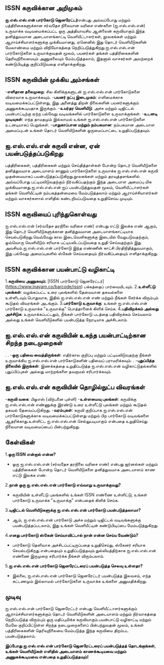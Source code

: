 ## ISSN கருவிக்கான அறிமுகம்

**ஐ.எஸ்.எஸ்.என் பார்கோடு ஜெனரேட்டர்**என்பது அவ்வப்போது மற்றும் பத்திரிகைகளுக்கான சர்வதேச நிலையான வரிசை எண்களை (ஐ.எஸ்.எஸ்.என்) உருவாக்க வடிவமைக்கப்பட்ட ஒரு அத்தியாவசிய ஆன்லைன் கருவியாகும்.இந்த தனித்துவமான அடையாளங்காட்டி வெளியீட்டாளர்கள், நூலகங்கள் மற்றும் ஆராய்ச்சியாளர்களுக்கு முக்கியமானது, ஏனெனில் இது தொடர் வெளியீடுகளின் மேலாண்மை மற்றும் விநியோகத்தை நெறிப்படுத்துகிறது.ஐ.எஸ்.எஸ்.என் பார்கோடுகளை உருவாக்குவதன் மூலம், பயனர்கள் தங்கள் பத்திரிகைகளின் தெரிவுநிலையையும் அணுகலையும் மேம்படுத்தலாம், இதனால் வாசகர்கள் அவற்றைக் கண்டுபிடித்து குறிப்பிடுவதை எளிதாக்குகிறது.

## ISSN கருவியின் முக்கிய அம்சங்கள்

-**எளிதான தலைமுறை**: சில கிளிக்குகளுடன் ஐ.எஸ்.எஸ்.என் பார்கோடுகளை விரைவாக உருவாக்கவும்.
-**பயனர் நட்பு இடைமுகம்**: எளிமைக்காக வடிவமைக்கப்பட்டுள்ளது, இது அனைத்து திறன் நிலைகளின் பயனர்களுக்கும் அணுகக்கூடியதாக இருக்கும்.
-**உயர்தர வெளியீடு**: அச்சு மற்றும் டிஜிட்டல் பயன்பாட்டிற்கு ஏற்ற பல்வேறு வடிவங்களில் பார்கோடுகளை உருவாக்குங்கள்.
-**உடனடி முடிவுகள்**: எந்த தாமதமும் இல்லாமல் உங்கள் ஐ.எஸ்.எஸ்.என் பார்கோடுகளை உடனடியாகப் பெறுங்கள்.
-**பாதுகாப்பான மற்றும் நம்பகமான**: நம்பகமான அடையாள அமைப்புடன் உங்கள் தொடர் வெளியீடுகளின் ஒருமைப்பாட்டை உறுதிப்படுத்தவும்.

## ஐ.எஸ்.எஸ்.என் கருவி என்ன, ஏன் பயன்படுத்தப்படுகிறது

பத்திரிகைகள், பத்திரிகைகள் மற்றும் செய்தித்தாள்கள் போன்ற தொடர் வெளியீடுகளை தனித்துவமாக அடையாளம் காணும் பார்கோடுகளை உருவாக்க ஐ.எஸ்.எஸ்.என் கருவி முதன்மையாகப் பயன்படுத்தப்படுகிறது.நூலகங்கள் மற்றும் தரவுத்தளங்களில் அவ்வப்போது பட்டியலிடுவதற்கும் நிர்வகிப்பதற்கும் இந்த அடையாள அமைப்பு மிக முக்கியமானது.ஐ.எஸ்.எஸ்.என் ஐப் பயன்படுத்துவதன் மூலம், வெளியீட்டாளர்கள் தங்கள் வெளியீட்டின் நம்பகத்தன்மையை மேம்படுத்தலாம் மற்றும் ஆராய்ச்சியாளர்கள் மற்றும் வாசகர்களால் எளிதில் கண்டறியப்படுவதை உறுதிசெய்ய முடியும்.

## ISSN கருவியைப் புரிந்துகொள்வது

ஐ.எஸ்.எஸ்.என் (சர்வதேச தரநிலை வரிசை எண்) என்பது எட்டு இலக்க எண் ஆகும், இது தொடர் வெளியீடுகளுக்கான தனித்துவமான அடையாளங்காட்டியாக செயல்படுகிறது.வெவ்வேறு கால இடைவெளிகளுக்கு இடையில் வேறுபடுவதற்கும், ஒவ்வொரு வெளியீடும் சரியாக பட்டியலிடப்படுவதை உறுதி செய்வதற்கும் இது அவசியம்.ஐ.எஸ்.எஸ்.என் பார்கோடு இந்த எண்ணின் காட்சி பிரதிநிதித்துவமாகும், இது பல்வேறு அமைப்புகளில் ஸ்கேன் செய்வதையும் நிர்வகிப்பதையும் எளிதாக்குகிறது.

## ISSN கருவிக்கான பயன்பாட்டு வழிகாட்டி

1.**கருவியை அணுகவும்**: [ISSN பார்கோடு ஜெனரேட்டர்] (https://www.inayam.co/barcode/issn) பக்கத்தைப் பார்வையிடவும்.
2.**உள்ளீட்டு புலங்கள்**: வழங்கப்பட்ட உரை புலங்களில் தேவையான தகவல்களை உள்ளிடவும்.பொதுவாக, இதில் ஐ.எஸ்.எஸ்.என் எண் மற்றும் நீங்கள் சேர்க்க விரும்பும் கூடுதல் விவரங்கள் அடங்கும்.
3.**பார்கோடு உருவாக்கு**: உங்கள் ஐ.எஸ்.எஸ்.என் பார்கோடு உருவாக்க "உருவாக்கு" பொத்தானைக் கிளிக் செய்க.
4.**பதிவிறக்கம் அல்லது அச்சிடுக**: உருவாக்கப்பட்டதும், நீங்கள் பார்கோடு படத்தை பதிவிறக்கம் செய்யலாம் அல்லது உங்கள் வெளியீடுகளில் பயன்படுத்த நேரடியாக அச்சிடலாம்.

## ஐ.எஸ்.எஸ்.என் கருவியின் உகந்த பயன்பாட்டிற்கான சிறந்த நடைமுறைகள்

.
.
-**ஒரு பதிவை வைத்திருங்கள்**: எதிர்கால குறிப்பு மற்றும் பட்டியலிடுவதற்கு நீங்கள் உருவாக்கிய ஐ.எஸ்.எஸ்.என் பார்கோடுகளின் பதிவைப் பராமரிக்கவும்.
.
-**புதுப்பித்த நிலையில் இருங்கள்**: இணக்கத்தை உறுதிப்படுத்த ஐ.எஸ்.எஸ்.என் வழிகாட்டுதல்களில் புதுப்பிப்புகள் அல்லது மாற்றங்களை தவறாமல் சரிபார்க்கவும்.

## ஐ.எஸ்.எஸ்.என் கருவியின் தொழில்நுட்ப விவரங்கள்

-**கருவி வகை**: பிஓஎஸ் (விற்பனை புள்ளி)
-**உள்ளமைவு புலங்கள்**: கருவிக்கு ஐ.எஸ்.எஸ்.என் எண்ணுக்கு இரண்டு உரை உள்ளீட்டு புலங்கள் மற்றும் கூடுதல் தகவல் தேவைப்படுகிறது.
-**வரம்புகள்**: கருவி குறிப்பாக ஐ.எஸ்.எஸ்.என் பார்கோடுகளுக்காக வடிவமைக்கப்பட்டுள்ளது மற்றும் பிற பார்கோடு வடிவங்களை ஆதரிக்காது.உள்ளிட்ட ஐ.எஸ்.எஸ்.என் செல்லுபடியாகும் என்பதை உறுதிசெய்து நிலையான வடிவமைப்பைப் பின்பற்றுகிறது.

## கேள்விகள்

1.**ஒரு ISSN என்றால் என்ன?**
- ஒரு ஐ.எஸ்.எஸ்.என் (சர்வதேச தரநிலை வரிசை எண்) என்பது ஜர்னல்கள் மற்றும் பத்திரிகைகள் போன்ற தொடர் வெளியீடுகளை தனித்துவமாக அடையாளம் காண எட்டு இலக்க எண்.

2.**நான் ஒரு ஐ.எஸ்.எஸ்.என் பார்கோடு எவ்வாறு உருவாக்குவது?**
- கருவியின் உள்ளீட்டு புலங்களில் உங்கள் ISSN எண்ணை உள்ளிட்டு, உங்கள் பார்கோடு உருவாக்க "உருவாக்கு" என்பதைக் கிளிக் செய்க.

3.**டிஜிட்டல் வெளியீடுகளுக்கு ஐ.எஸ்.எஸ்.என் பார்கோடு பயன்படுத்தலாமா?**
- ஆம், ஐ.எஸ்.எஸ்.என் பார்கோடு அச்சு மற்றும் டிஜிட்டல் வடிவங்களுக்கு பயன்படுத்தப்படலாம், இது உங்கள் வெளியீட்டின் கண்டுபிடிப்பை மேம்படுத்துகிறது.

4.**எனது பார்கோடு ஸ்கேன் செய்யாவிட்டால் நான் என்ன செய்ய வேண்டும்?**
- பார்கோடு தெளிவாக அச்சிடப்பட்டிருப்பதை உறுதிசெய்து, ஸ்கேனர் சரியாக செயல்படுகிறது என்பதையும் உறுதிப்படுத்தவும்.துல்லியத்திற்காக ஐ.எஸ்.எஸ்.என் எண்ணை இருமுறை சரிபார்க்க நீங்கள் விரும்பலாம்.

5.**ஐ.எஸ்.எஸ்.என் பார்கோடு ஜெனரேட்டரைப் பயன்படுத்த செலவு உள்ளதா?**
- இல்லை, ஐ.எஸ்.எஸ்.என் பார்கோடு ஜெனரேட்டர் பயன்படுத்த இலவசம், எந்த கட்டணமும் இல்லாமல் பார்கோடுகளை உருவாக்க உங்களை அனுமதிக்கிறது.

## முடிவு

ஐ.எஸ்.எஸ்.என் பார்கோடு ஜெனரேட்டர் என்பது வெளியீட்டாளர்களுக்கும் ஆராய்ச்சியாளர்களுக்கும் தொடர் வெளியீடுகளின் அடையாளம் மற்றும் நிர்வாகத்தை நெறிப்படுத்த விரும்பும் ஒரு மதிப்புமிக்க கருவியாகும்.பயன்பாட்டு வழிகாட்டி மற்றும் மேலே குறிப்பிட்டுள்ள சிறந்த நடைமுறைகளைப் பின்பற்றுவதன் மூலம், உங்கள் பத்திரிகைகளின் தெரிவுநிலையை மேம்படுத்த இந்த கருவியை திறம்பட பயன்படுத்தலாம்.

**இப்போது ஐ.எஸ்.எஸ்.என் பார்கோடு ஜெனரேட்டரைப் பயன்படுத்தத் தொடங்குங்கள், உங்கள் வெளியீடுகள் எளிதில் அடையாளம் காணக்கூடியவை மற்றும் அணுகக்கூடியவை என்பதை உறுதிப்படுத்தவும்!**